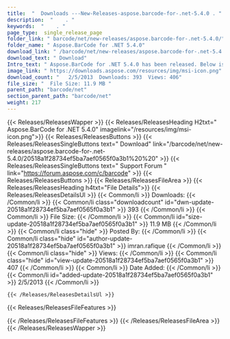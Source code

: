 ```yaml
---
title:  "  Downloads ---New-Releases-aspose.barcode-for-.net-5.4.0 . " 
description:  "    . " 
keywords:  "    . " 
page_type:  single_release_page
folder_link: " barcode/net/new-releases/aspose.barcode-for-.net-5.4.0/"
folder_name: " Aspose.BarCode for .NET 5.4.0"
download_link: " /barcode/net/new-releases/aspose.barcode-for-.net-5.4.0/20518a1f28734ef5ba7aef0565f0a3b1"
download_text: " Download"
Intro_text: " Aspose.BarCode for .NET 5.4.0 has been released. Below is the list of bug fixes ..."
image_link: " https://downloads.aspose.com/resources/img/msi-icon.png"
download_count: "   2/5/2013  Downloads: 393  Views: 406"
file_size: "  File Size: 11.9 MB "
parent_path: "barcode/net"
section_parent_path: "barcode/net"
weight: 217 
---
```


{{< Releases/ReleasesWapper >}}
  {{< Releases/ReleasesHeading H2txt=" Aspose.BarCode for .NET 5.4.0" imagelink="/resources/img/msi-icon.png">}}
  {{< Releases/ReleasesButtons >}}
    {{< Releases/ReleasesSingleButtons text=" Download" link="/barcode/net/new-releases/aspose.barcode-for-.net-5.4.0/20518a1f28734ef5ba7aef0565f0a3b1%20%20" >}}
    {{< Releases/ReleasesSingleButtons text=" Support Forum " link="https://forum.aspose.com/c/barcode" >}}
  {{< Releases/ReleasesButtons >}}
  {{< Releases/ReleasesFileArea >}}
    {{< Releases/ReleasesHeading h4txt="File Details">}}
    {{< Releases/ReleasesDetailsUl >}}
            {{< Common/li  >}} Downloads: {{< /Common/li >}} 
      {{< Common/li class="downloadcount" id="dwn-update-20518a1f28734ef5ba7aef0565f0a3b1" >}} 393 {{< /Common/li >}} 
      {{< Common/li  >}} File Size: {{< /Common/li >}} 
      {{< Common/li id="size-update-20518a1f28734ef5ba7aef0565f0a3b1" >}} 11.9 MB {{< /Common/li >}} 
      {{< Common/li  class="hide" >}} Posted By: {{< /Common/li >}} 
      {{< Common/li class="hide" id="author-update-20518a1f28734ef5ba7aef0565f0a3b1" >}} imran.rafique {{< /Common/li >}} 
      {{< Common/li class="hide"  >}} Views: {{< /Common/li >}} 
      {{< Common/li class="hide" id="view-update-20518a1f28734ef5ba7aef0565f0a3b1" >}} 407 {{< /Common/li >}} 
      {{< Common/li  >}} Date Added: {{< /Common/li >}} 
      {{< Common/li id="added-update-20518a1f28734ef5ba7aef0565f0a3b1" >}} 2/5/2013 {{< /Common/li >}} 

    {{< /Releases/ReleasesDetailsUl >}}

  {{< Releases/ReleasesFileFeatures >}}
      
  {{< /Releases/ReleasesFileFeatures >}}
 {{< /Releases/ReleasesFileArea >}}
{{< /Releases/ReleasesWapper >}}


